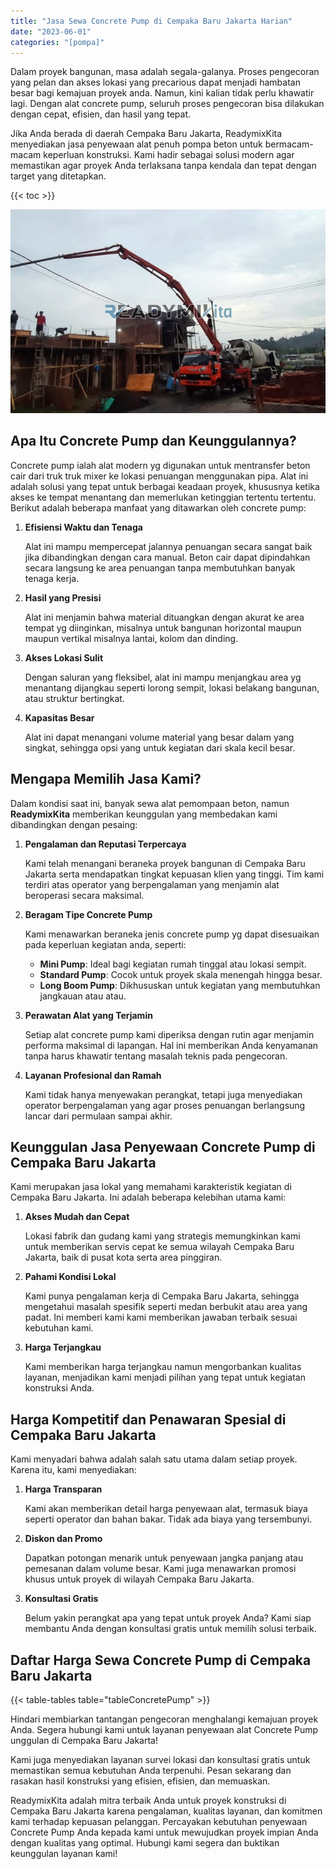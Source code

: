 ```yaml
---
title: "Jasa Sewa Concrete Pump di Cempaka Baru Jakarta Harian"
date: "2023-06-01"
categories: "[pompa]"
---
```


Dalam proyek bangunan, masa adalah segala-galanya. Proses pengecoran yang pelan dan akses lokasi yang precarious dapat menjadi hambatan besar bagi kemajuan proyek anda. Namun, kini kalian tidak perlu khawatir lagi. Dengan alat concrete pump, seluruh proses pengecoran bisa dilakukan dengan cepat, efisien, dan hasil yang tepat.

Jika Anda berada di daerah Cempaka Baru Jakarta, ReadymixKita menyediakan jasa penyewaan alat penuh pompa beton untuk bermacam-macam keperluan konstruksi. Kami hadir sebagai solusi modern agar memastikan agar proyek Anda terlaksana tanpa kendala dan tepat dengan target yang ditetapkan.

{{< toc >}}

![Jasa Sewa Concrete Pump di Cempaka Baru Jakarta Harian](/images/pompa/sewa-pompa-01.jpg)

## Apa Itu Concrete Pump dan Keunggulannya?

Concrete pump ialah alat modern yg digunakan untuk mentransfer beton cair dari truk truk mixer ke lokasi penuangan menggunakan pipa. Alat ini adalah solusi yang tepat untuk berbagai keadaan proyek, khususnya ketika akses ke tempat menantang dan memerlukan ketinggian tertentu tertentu. Berikut adalah beberapa manfaat yang ditawarkan oleh concrete pump:

1. **Efisiensi Waktu dan Tenaga**

   Alat ini mampu mempercepat jalannya penuangan secara sangat baik jika dibandingkan dengan cara manual. Beton cair dapat dipindahkan secara langsung ke area penuangan tanpa membutuhkan banyak tenaga kerja.

2. **Hasil yang Presisi**

   Alat ini menjamin bahwa material dituangkan dengan akurat ke area tempat yg diinginkan, misalnya untuk bangunan horizontal maupun maupun vertikal misalnya lantai, kolom dan dinding.

3. **Akses Lokasi Sulit**

   Dengan saluran yang fleksibel, alat ini mampu menjangkau area yg menantang dijangkau seperti lorong sempit, lokasi belakang bangunan, atau struktur bertingkat.

4. **Kapasitas Besar**

   Alat ini dapat menangani volume material yang besar dalam yang singkat, sehingga opsi yang untuk kegiatan dari skala kecil besar.

## Mengapa Memilih Jasa Kami?

Dalam kondisi saat ini, banyak sewa alat pemompaan beton, namun **ReadymixKita** memberikan keunggulan yang membedakan kami dibandingkan dengan pesaing:

1. **Pengalaman dan Reputasi Terpercaya**

   Kami telah menangani beraneka proyek bangunan di Cempaka Baru Jakarta serta mendapatkan tingkat kepuasan klien yang tinggi. Tim kami terdiri atas operator yang berpengalaman yang menjamin alat beroperasi secara maksimal.

2. **Beragam Tipe Concrete Pump**

   Kami menawarkan beraneka jenis concrete pump yg dapat disesuaikan pada keperluan kegiatan anda, seperti:
   - **Mini Pump**: Ideal bagi kegiatan rumah tinggal atau lokasi sempit.
   - **Standard Pump**: Cocok untuk proyek skala menengah hingga besar.
   - **Long Boom Pump**: Dikhususkan untuk kegiatan yang membutuhkan jangkauan atau atau.

3. **Perawatan Alat yang Terjamin**

   Setiap alat concrete pump kami diperiksa dengan rutin agar menjamin performa maksimal di lapangan. Hal ini memberikan Anda kenyamanan tanpa harus khawatir tentang masalah teknis pada pengecoran.

4. **Layanan Profesional dan Ramah**

   Kami tidak hanya menyewakan perangkat, tetapi juga menyediakan operator berpengalaman yang agar proses penuangan berlangsung lancar dari permulaan sampai akhir.

## Keunggulan Jasa Penyewaan Concrete Pump di Cempaka Baru Jakarta

Kami merupakan jasa lokal yang memahami karakteristik kegiatan di Cempaka Baru Jakarta. Ini adalah beberapa kelebihan utama kami:

1. **Akses Mudah dan Cepat**

   Lokasi fabrik dan gudang kami yang strategis memungkinkan kami untuk memberikan servis cepat ke semua wilayah Cempaka Baru Jakarta, baik di pusat kota serta area pinggiran.

2. **Pahami Kondisi Lokal**

   Kami punya pengalaman kerja di Cempaka Baru Jakarta, sehingga mengetahui masalah spesifik seperti medan berbukit atau area yang padat. Ini memberi kami kami memberikan jawaban terbaik sesuai kebutuhan kami.

3. **Harga Terjangkau**

   Kami memberikan harga terjangkau namun mengorbankan kualitas layanan, menjadikan kami menjadi pilihan yang tepat untuk kegiatan konstruksi Anda.

## Harga Kompetitif dan Penawaran Spesial di Cempaka Baru Jakarta

Kami menyadari bahwa adalah salah satu utama dalam setiap proyek. Karena itu, kami menyediakan:

1. **Harga Transparan**

   Kami akan memberikan detail harga penyewaan alat, termasuk biaya seperti operator dan bahan bakar. Tidak ada biaya yang tersembunyi.

2. **Diskon dan Promo**

   Dapatkan potongan menarik untuk penyewaan jangka panjang atau pemesanan dalam volume besar. Kami juga menawarkan promosi khusus untuk proyek di wilayah Cempaka Baru Jakarta.

3. **Konsultasi Gratis**

   Belum yakin perangkat apa yang tepat untuk proyek Anda? Kami siap membantu Anda dengan konsultasi gratis untuk memilih solusi terbaik.

## Daftar Harga Sewa Concrete Pump di Cempaka Baru Jakarta

{{< table-tables table="tableConcretePump" >}}

Hindari membiarkan tantangan pengecoran menghalangi kemajuan proyek Anda. Segera hubungi kami untuk layanan penyewaan alat Concrete Pump unggulan di Cempaka Baru Jakarta!

Kami juga menyediakan layanan survei lokasi dan konsultasi gratis untuk memastikan semua kebutuhan Anda terpenuhi. Pesan sekarang dan rasakan hasil konstruksi yang efisien, efisien, dan memuaskan.

ReadymixKita adalah mitra terbaik Anda untuk proyek konstruksi di Cempaka Baru Jakarta karena pengalaman, kualitas layanan, dan komitmen kami terhadap kepuasan pelanggan. Percayakan kebutuhan penyewaan Concrete Pump Anda kepada kami untuk mewujudkan proyek impian Anda dengan kualitas yang optimal. Hubungi kami segera dan buktikan keunggulan layanan kami!